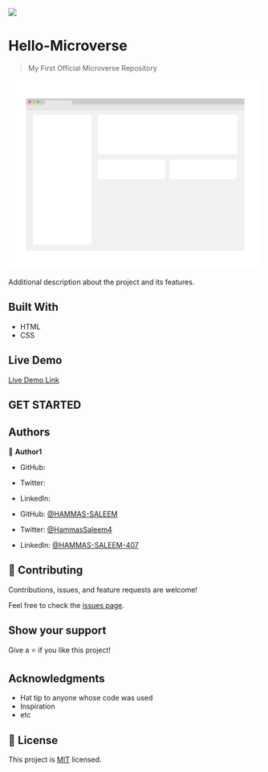 ![](https://img.shields.io/badge/Microverse-blueviolet)

# Hello-Microverse

> My First Official Microverse Repository 

![screenshot](./app_screenshot.png)

Additional description about the project and its features.

## Built With

- HTML
- CSS

## Live Demo

[Live Demo Link](https://livedemo.com)

## GET STARTED

## Authors

👤 **Author1**

- GitHub: 
- Twitter: 
- LinkedIn: 


- GitHub: [@HAMMAS-SALEEM](https://github.com/HAMMAS-SALEEM)
- Twitter: [@HammasSaleem4](https://twitter.com/HammasSaleem4)
- LinkedIn: [@HAMMAS-SALEEM-407](www.linkedin.com/in/hammas-saleem-407)


## 🤝 Contributing

Contributions, issues, and feature requests are welcome!

Feel free to check the [issues page](../../issues/).

## Show your support

Give a ⭐️ if you like this project!

## Acknowledgments

- Hat tip to anyone whose code was used
- Inspiration
- etc

## 📝 License

This project is [MIT](./MIT.md) licensed.
